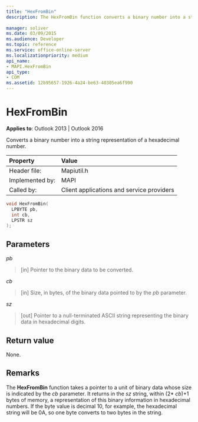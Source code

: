 ```yaml
---
title: "HexFromBin"
description: The HexFromBin function converts a binary number into a string representation of a hexadecimal number.
 
manager: soliver
ms.date: 03/09/2015
ms.audience: Developer
ms.topic: reference
ms.service: office-online-server
ms.localizationpriority: medium
api_name:
- MAPI.HexFromBin
api_type:
- COM
ms.assetid: 12b95657-1926-4a24-be63-40305ea6f990
---
```


# HexFromBin

  
  
**Applies to**: Outlook 2013 | Outlook 2016 
  
Converts a binary number into a string representation of a hexadecimal number. 
  
|Property |Value |
|:-----|:-----|
|Header file:  <br/> |Mapiutil.h  <br/> |
|Implemented by:  <br/> |MAPI  <br/> |
|Called by:  <br/> |Client applications and service providers  <br/> |
   
```cpp
void HexFromBin(
  LPBYTE pb,
  int cb,
  LPSTR sz
);
```

## Parameters

 _pb_
  
> [in] Pointer to the binary data to be converted. 
    
 _cb_
  
> [in] Size, in bytes, of the binary data pointed to by the  _pb_ parameter. 
    
 _sz_
  
> [out] Pointer to a null-terminated ASCII string representing the binary data in hexadecimal digits.
    
## Return value

None.
  
## Remarks

The **HexFromBin** function takes a pointer to a unit of binary data whose size is indicated by the  _cb_ parameter. It returns in the _sz_ string, within (2*  _cb_)+1 bytes of memory, a representation of this binary information in hexadecimal numbers. If the byte value is decimal 10, for example, the hexadecimal string will be 0A, so one byte converts to two bytes in the string. 
  

